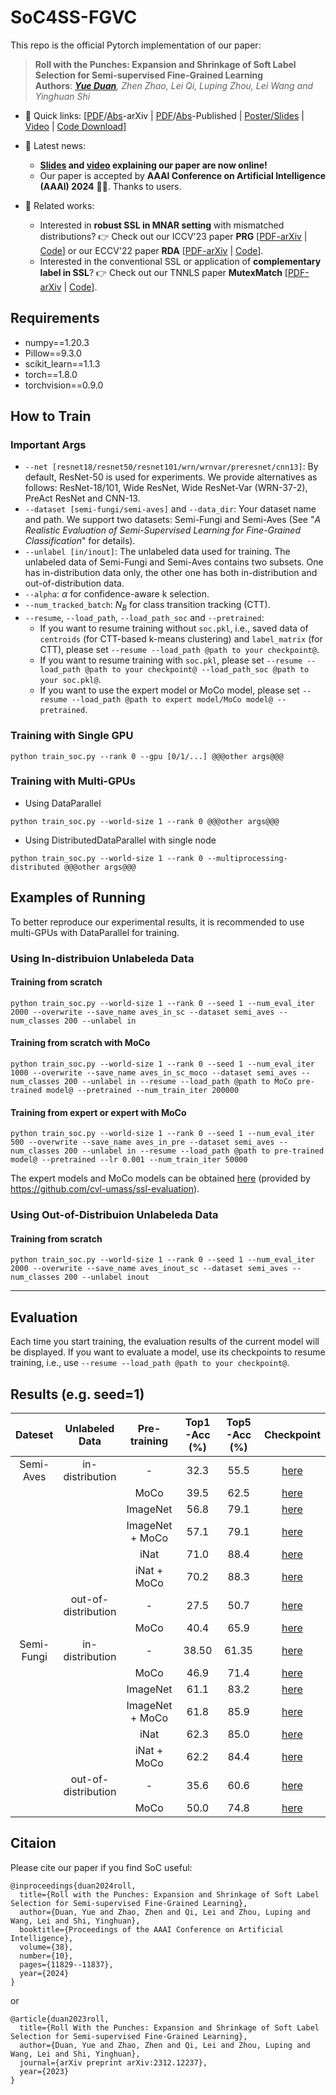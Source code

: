 # SoC4SS-FGVC

This repo is the official Pytorch implementation of our paper:

> **Roll with the Punches: Expansion and Shrinkage of Soft Label Selection for Semi-supervised Fine-Grained Learning**  
> **Authors**: ***[Yue Duan](https://njuyued.github.io/)**, Zhen Zhao, Lei Qi, Luping Zhou, Lei Wang and Yinghuan Shi* 
 
- 🔗 Quick links: [[PDF](https://arxiv.org/pdf/2312.12237)/[Abs](https://arxiv.org/abs/2312.12237)-arXiv | [PDF](https://ojs.aaai.org/index.php/AAAI/article/view/29068/30023)/[Abs](https://ojs.aaai.org/index.php/AAAI/article/view/29068)-Published | [Poster/Slides](https://github.com/NJUyued/Posters-Slides-Videos/tree/master/SoC-AAAI'24) | [Video](https://ojs.aaai.org/index.php/AAAI/article/view/29068/30024) | [Code Download](https://github.com/NJUyued/SoC4SS-FGVC/archive/refs/heads/master.zip)]
 
 - 📰 Latest news:
     - **[Slides](https://github.com/NJUyued/Posters-Slides-Videos/tree/master/SoC-AAAI'24) and [video](https://ojs.aaai.org/index.php/AAAI/article/view/29068/30024) explaining our paper are now online!**
     - Our paper is accepted by **AAAI Conference on Artificial Intelligence (AAAI) 2024** 🎉🎉. Thanks to users.
 - 📑 Related works:
     - Interested in **robust SSL in MNAR setting** with mismatched distributions? 👉 Check out our ICCV'23 paper **PRG** [[PDF-arXiv](https://arxiv.org/abs/2308.08872) | [Code](https://github.com/NJUyued/PRG4SSL-MNAR)] or our ECCV'22 paper **RDA** [[PDF-arXiv](https://arxiv.org/pdf/2208.04619) | [Code](https://github.com/NJUyued/RDA4RobustSSL)].
     - Interested in the conventional SSL or application of **complementary label in SSL**? 👉 Check out our TNNLS paper **MutexMatch** [[PDF-arXiv](https://arxiv.org/pdf/2203.14316) | [Code](https://github.com/NJUyued/MutexMatch4SSL/)].
## Requirements

- numpy==1.20.3
- Pillow==9.3.0
- scikit_learn==1.1.3
- torch==1.8.0
- torchvision==0.9.0


## How to Train
### Important Args
- `--net [resnet18/resnet50/resnet101/wrn/wrnvar/preresnet/cnn13]`: By default, ResNet-50 is used for experiments.  We provide alternatives as follows: ResNet-18/101, Wide ResNet, Wide ResNet-Var (WRN-37-2), PreAct ResNet and CNN-13.
- `--dataset [semi-fungi/semi-aves]` and `--data_dir`: Your dataset name and path. We support two datasets: Semi-Fungi and Semi-Aves (See "*A Realistic Evaluation of Semi-Supervised Learning for Fine-Grained Classification*" for details).
- `--unlabel [in/inout]`: The unlabeled data used for training. The unlabeled data of Semi-Fungi and Semi-Aves contains two subsets. One has in-distribution data only, the other one has both in-distribution and out-of-distribution data.
- `--alpha`: $\alpha$ for confidence-aware k selection.
- `--num_tracked_batch`: $N_{B}$ for class transition tracking (CTT).
- `--resume`, `--load_path`, `--load_path_soc` and `--pretrained`: 
    - If you want to resume training without `soc.pkl`, i.e., saved data of `centroids` (for CTT-based k-means clustering) and `label_matrix` (for CTT), please set `--resume --load_path @path to your checkpoint@`. 
    - If you want to resume training with `soc.pkl`, please set `--resume --load_path @path to your checkpoint@ --load_path_soc @path to your soc.pkl@`. 
    - If you want to use the expert model or MoCo model, please set `--resume --load_path @path to expert model/MoCo model@ --pretrained`.

### Training with Single GPU

```
python train_soc.py --rank 0 --gpu [0/1/...] @@@other args@@@
```
### Training with Multi-GPUs

- Using DataParallel

```
python train_soc.py --world-size 1 --rank 0 @@@other args@@@
```

- Using DistributedDataParallel with single node

```
python train_soc.py --world-size 1 --rank 0 --multiprocessing-distributed @@@other args@@@
```

## Examples of Running

To better reproduce our experimental results, it is recommended to use multi-GPUs with DataParallel for training.

### Using In-distribuion Unlabeleda Data 
#### Training from scratch

```
python train_soc.py --world-size 1 --rank 0 --seed 1 --num_eval_iter 2000 --overwrite --save_name aves_in_sc --dataset semi_aves --num_classes 200 --unlabel in 
```

#### Training from scratch with MoCo

```
python train_soc.py --world-size 1 --rank 0 --seed 1 --num_eval_iter 1000 --overwrite --save_name aves_in_sc_moco --dataset semi_aves --num_classes 200 --unlabel in --resume --load_path @path to MoCo pre-trained model@ --pretrained --num_train_iter 200000
```

#### Training from expert or expert with MoCo

```
python train_soc.py --world-size 1 --rank 0 --seed 1 --num_eval_iter 500 --overwrite --save_name aves_in_pre --dataset semi_aves --num_classes 200 --unlabel in --resume --load_path @path to pre-trained model@ --pretrained --lr 0.001 --num_train_iter 50000
```


The expert models and MoCo models can be obtained [here][ck] (provided by https://github.com/cvl-umass/ssl-evaluation).


### Using Out-of-Distribuion Unlabeleda Data 
#### Training from scratch

```
python train_soc.py --world-size 1 --rank 0 --seed 1 --num_eval_iter 2000 --overwrite --save_name aves_inout_sc --dataset semi_aves --num_classes 200 --unlabel inout 
```

***
## Evaluation
Each time you start training, the evaluation results of the current model will be displayed. If you want to evaluate a model, use its checkpoints to resume training, i.e., use `--resume --load_path @path to your checkpoint@`.

## Results (e.g. seed=1)

| Dateset | Unlabeled Data | Pre-training | Top1-Acc (%)| Top5-Acc (%)| Checkpoint |
| :-----:| :----: | :----: |:----: |:----: |:----: |
|Semi-Aves | in-distribution | - | 32.3 | 55.5 | [here][av-in-sc] |
| | | MoCo | 39.5 | 62.5 | [here][av-in-sc-mc] |
| | | ImageNet | 56.8 | 79.1 | [here][av-in-im] |
| | | ImageNet  + MoCo | 57.1 | 79.1 | [here][av-in-im-mc] |
| | | iNat | 71.0 | 88.4 | [here][av-in-in] |
| | | iNat + MoCo | 70.2 | 88.3 | [here][av-in-in-mc] |
| | out-of-distribution | - | 27.5 | 50.7 | [here][av-inout-sc] |
| |  | MoCo | 40.4 | 65.9 | [here][av-inout-sc-mc] |
|Semi-Fungi | in-distribution | - | 38.50 | 61.35 | [here][fg-in-sc] |
| | | MoCo | 46.9 | 71.4 | [here][fg-in-sc-mc] |
| | | ImageNet | 61.1 | 83.2 | [here][fg-in-im] |
| | | ImageNet  + MoCo | 61.8 | 85.9 | [here][fg-in-im-mc] |
| | | iNat | 62.3 | 85.0 | [here][fg-in-in] |
| | | iNat + MoCo | 62.2 | 84.4 | [here][fg-in-in-mc] |
| | out-of-distribution | - | 35.6 | 60.6 | [here][fg-inout-sc] | 
| |  | MoCo | 50.0 | 74.8 | [here][fg-inout-sc-mc] |

## Citaion
Please cite our paper if you find SoC useful:
```
@inproceedings{duan2024roll,
  title={Roll with the Punches: Expansion and Shrinkage of Soft Label Selection for Semi-supervised Fine-Grained Learning},
  author={Duan, Yue and Zhao, Zhen and Qi, Lei and Zhou, Luping and Wang, Lei and Shi, Yinghuan},
  booktitle={Proceedings of the AAAI Conference on Artificial Intelligence},
  volume={38},
  number={10},
  pages={11829--11837},
  year={2024}
}
```
or
```
@article{duan2023roll,
  title={Roll With the Punches: Expansion and Shrinkage of Soft Label Selection for Semi-supervised Fine-Grained Learning},
  author={Duan, Yue and Zhao, Zhen and Qi, Lei and Zhou, Luping and Wang, Lei and Shi, Yinghuan},
  journal={arXiv preprint arXiv:2312.12237},
  year={2023}
}
```


[av-in-im]: https://drive.google.com/drive/folders/1apctbIN_O9EuD8ZXrr7Diwq-1z0qADBu?usp=share_link
[av-in-im-mc]: https://drive.google.com/drive/folders/1lx-DYwCF1bDdGoy5nUQ_0Kdp6jhwQ_qi?usp=share_link
[av-in-in]: https://drive.google.com/drive/folders/1C4RcpnSmWcwpbSpkAicbcdjx-7Su80Rb?usp=share_link
[av-in-in-mc]: https://drive.google.com/drive/folders/1NC9HCB1sdbPhEd3SeStfrVQEBLTPKc_A?usp=share_link
[av-in-sc]: https://drive.google.com/drive/folders/1ML3WJeH20achx5KxZQYGCVrRNCAfJl0Y?usp=share_link
[av-in-sc-mc]: https://drive.google.com/drive/folders/1dyY-ylLI0op0-MiKFpYhfctTFp5iPUpJ?usp=share_link
[av-inout-sc]: https://drive.google.com/drive/folders/105EDpTelNa7oURIV0TGpHKf2W80M32yN?usp=share_link
[av-inout-sc-mc]: https://drive.google.com/drive/folders/1gy9KSXJ4OX3SKJtf8N9aritxP12atVkJ?usp=share_link
[fg-in-im]: https://drive.google.com/drive/folders/1cn8QTJFJnDhlgR-vDHaJNM5_NaBQsbAB?usp=share_link
[fg-in-im-mc]: https://drive.google.com/drive/folders/1Ug4C9qpTmL_H3760gTt0FfSpGPj6tpuS?usp=share_link
[fg-in-in]: https://drive.google.com/drive/folders/1DygNzUCNc9BFhhK2rmy7JkRoOb-x2SNP?usp=share_link
[fg-in-in-mc]: https://drive.google.com/drive/folders/13kvItyHZqZiL8AAViuU5Y46CpXMfPMSw?usp=share_link
[fg-in-sc]: https://drive.google.com/drive/folders/15s-upb33Uo1_dpF9xLQSkvgu4MAsCBQA?usp=share_link
[fg-in-sc-mc]: https://drive.google.com/drive/folders/1Sk5E9H5J8QaslyIxH2HilUWK8NEmiG-b?usp=share_link
[fg-inout-sc]: https://drive.google.com/drive/folders/1EO8IHoO8TW9YhWKO-3bv9iCj2Mya0hXy?usp=share_link
[fg-inout-sc-mc]: https://drive.google.com/drive/folders/1CW8QwusyAlF2kL6zT94lUgx5AIxgMSQg?usp=share_link
[ck]: http://vis-www.cs.umass.edu/semi-inat-2021/ssl_evaluation/models/
